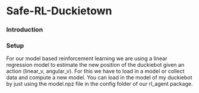 # Safe-RL-Duckietown

### Introduction

### Setup

For our model based reinforcement learning we are using a linear regression model to estimate the new position of the duckiebot given an action  (linear_v, angular_v). For this we have to load in a model or collect data and compute a new model. You can load in the model of my duckiebot by just using the model.npz file in the config folder of our rl_agent package.
